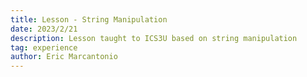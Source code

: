 ```yaml
---
title: Lesson - String Manipulation
date: 2023/2/21
description: Lesson taught to ICS3U based on string manipulation
tag: experience
author: Eric Marcantonio
---
```

